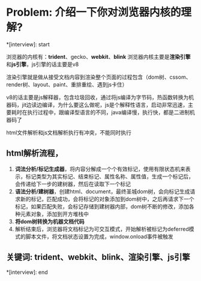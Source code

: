 # Problem: 介绍一下你对浏览器内核的理解?

*[interview]: start

浏览器的内核有：**trident**、gecko、**webkit**、**blink**
浏览器内核主要是**渲染引擎**和**js引擎**，js引擎的话主要是v8

渲染引擎就是做从接受文档内容到渲染整个页面的过程包含（dom树、cssom、render树、layout、paint、重排重绘、遇到js卡住）

v8的话主要是js解释器，包含垃圾回收，通过将js编译为字节码，热函数转换为机器码，jit边读边编译，为什么要这么做呢，js是个解释性语言，启动非常迅速，主要耗时在执行过程中，跟编译型语言的不同，java编译慢，执行快，都是二进制机器码了

html文件解析和js文档解析执行有冲突，不能同时执行
## html解析流程，
1. **词法分析/标记生成器**，将内容分解成一个个有效标记，使用有限状态机来表示，标记类型为其实标记、结束标记、属性名称、属性值，生成一个标记后，会传递给下一步的建树器，然后在读取下一个标记
2. **语法分析/建树器**，创建html、document，最终圣城dom树，会向标记生成请求新的标记，匹配成功，会将标记的对象添加到dom树中，之后再请求下一个标记，如果匹配失败，会标记存储到建树器内部，dom树不断的修改，添加各种元素对象，添加到开方堆栈中
3. **将dom树转换为机器文档代码**
4. 解析结束后，浏览器将文档标记为可交互模式，开始解析被标记为deferred模式的脚本文件，将文档状态设置为完成，window.onload事件被触发

## 关键词: trident、webkit、blink、渲染引擎、js引擎
*[interview]: end
